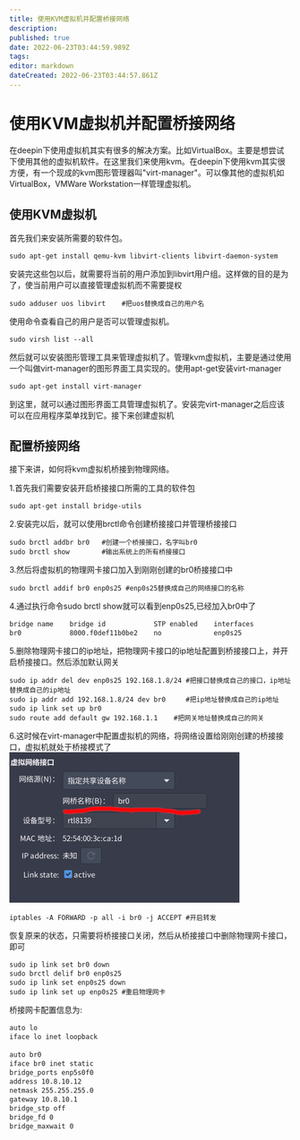 ```yaml
---
title: 使用KVM虚拟机并配置桥接网络
description: 
published: true
date: 2022-06-23T03:44:59.989Z
tags: 
editor: markdown
dateCreated: 2022-06-23T03:44:57.861Z
---
```


# 使用KVM虚拟机并配置桥接网络
在deepin下使用虚拟机其实有很多的解决方案。比如VirtualBox。主要是想尝试下使用其他的虚拟机软件。在这里我们来使用kvm。在deepin下使用kvm其实很方便，有一个现成的kvm图形管理器叫"virt-manager"。可以像其他的虚拟机如VirtualBox，VMWare Workstation一样管理虚拟机。
## 使用KVM虚拟机
首先我们来安装所需要的软件包。
```
sudo apt-get install qemu-kvm libvirt-clients libvirt-daemon-system
```
安装完这些包以后，就需要将当前的用户添加到libvirt用户组。这样做的目的是为了，使当前用户可以直接管理虚拟机而不需要提权
```
sudo adduser uos libvirt    #把uos替换成自己的用户名
```
使用命令查看自己的用户是否可以管理虚拟机。
```
sudo virsh list --all
```
然后就可以安装图形管理工具来管理虚拟机了。管理kvm虚拟机，主要是通过使用一个叫做virt-manager的图形界面工具实现的。使用apt-get安装virt-manager
```
sudo apt-get install virt-manager
```
到这里，就可以通过图形界面工具管理虚拟机了。安装完virt-manager之后应该可以在应用程序菜单找到它。接下来创建虚拟机

## 配置桥接网络
接下来讲，如何将kvm虚拟机桥接到物理网络。

1.首先我们需要安装开启桥接接口所需的工具的软件包
```
sudo apt-get install bridge-utils
```
2.安装完以后，就可以使用brctl命令创建桥接接口并管理桥接接口
```
sudo brctl addbr br0   #创建一个桥接接口，名字叫br0
sudo brctl show        #输出系统上的所有桥接接口
```
3.然后将虚拟机的物理网卡接口加入到刚刚创建的br0桥接接口中
```
sudo brctl addif br0 enp0s25 #enp0s25替换成自己的网络接口的名称
```
4.通过执行命令sudo brctl show就可以看到enp0s25,已经加入br0中了
```
bridge name    bridge id            STP enabled    interfaces
br0            8000.f0def11b0be2    no             enp0s25
```
5.删除物理网卡接口的ip地址，把物理网卡接口的ip地址配置到桥接接口上，并开启桥接接口。然后添加默认网关
```
sudo ip addr del dev enp0s25 192.168.1.8/24 #把接口替换成自己的接口，ip地址替换成自己的ip地址
sudo ip addr add 192.168.1.8/24 dev br0     #把ip地址替换成自己的ip地址
sudo ip link set up br0
sudo route add default gw 192.168.1.1    #把网关地址替换成自己的网关
```
6.这时候在virt-manager中配置虚拟机的网络，将网络设置给刚刚创建的桥接接口，虚拟机就处于桥接模式了
![虚拟网络接口.png](/虚拟网络接口.png)
```
iptables -A FORWARD -p all -i br0 -j ACCEPT	#开启转发
```
恢复原来的状态，只需要将桥接接口关闭，然后从桥接接口中删除物理网卡接口，即可
```
sudo ip link set br0 down
sudo brctl delif br0 enp0s25
sudo ip link set enp0s25 down
sudo ip link set up enp0s25 #重启物理网卡
```
桥接网卡配置信息为:
```
auto lo
iface lo inet loopback

auto br0
iface br0 inet static
bridge_ports enp5s0f0
address 10.8.10.12
netmask 255.255.255.0
gateway 10.8.10.1
bridge_stp off
bridge_fd 0
bridge_maxwait 0
```
